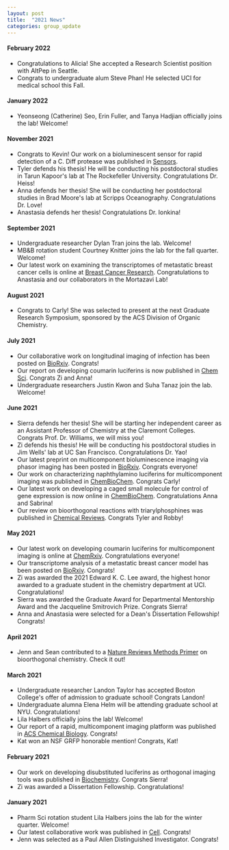 ```yaml
---
layout: post
title:  "2021 News"
categories: group_update
---
```

#### February 2022
- Congratulations to Alicia! She accepted a Research Scientist position with AltPep in Seattle.
- Congrats to undergraduate alum Steve Phan! He selected UCI for medical school this Fall.

#### January 2022
- Yeonseong (Catherine) Seo, Erin Fuller, and Tanya Hadjian officially joins the lab! Welcome!

#### November 2021
- Congrats to Kevin! Our work on a bioluminescent sensor for rapid detection of a C. Diff protease was published in [Sensors](https://www.mdpi.com/1424-8220/21/22/7485).
- Tyler defends his thesis! He will be conducting his postdoctoral studies in Tarun Kapoor's lab at The Rockefeller University. Congratulations Dr. Heiss!
- Anna defends her thesis! She will be conducting her postdoctoral studies in Brad Moore's lab at Scripps Oceanography. Congratulations Dr. Love!
- Anastasia defends her thesis! Congratulations Dr. Ionkina!

#### September 2021
- Undergraduate researcher Dylan Tran joins the lab. Welcome!
- MB&B rotation student Courtney Knitter joins the lab for the fall quarter. Welcome!
- Our latest work on examining the transcriptomes of metastatic breast cancer cells is online at [Breast Cancer Research](https://breast-cancer-research.biomedcentral.com/articles/10.1186/s13058-021-01468-x). Congratulations to Anastasia and our collaborators in the Mortazavi Lab!

#### August 2021
- Congrats to Carly! She was selected to present at the next Graduate Research Symposium, sponsored by the ACS Division of Organic Chemistry.

#### July 2021
- Our collaborative work on longitudinal imaging of infection has been posted on [BioRxiv](https://www.biorxiv.org/content/10.1101/2021.08.17.456698v1). Congrats!
- Our report on developing coumarin luciferins is now published in [Chem Sci](https://pubs.rsc.org/en/content/articlehtml/2021/sc/d1sc03114g). Congrats Zi and Anna!
- Undergraduate researchers Justin Kwon and Suha Tanaz join the lab. Welcome!

#### June 2021
- Sierra defends her thesis! She will be starting her independent career as an Assistant Professor of Chemistry at the Claremont Colleges. Congrats Prof. Dr. Williams, we will miss you!
- Zi defends his thesis! He will be conducting his postdoctoral studies in Jim Wells' lab at UC San Francisco. Congratulations Dr. Yao!
- Our latest preprint on multicomponent bioluminescence imaging via phasor imaging has been posted in [BioRxiv](https://www.biorxiv.org/content/10.1101/2021.06.18.448905v1). Congrats everyone!
- Our work on characterizing naphthylamino luciferins for multicomponent imaging was published in [ChemBioChem](https://chemistry-europe.onlinelibrary.wiley.com/doi/abs/10.1002/cbic.202100202). Congrats Carly!
- Our latest work on developing a caged small molecule for control of gene expression is now online in [ChemBioChem](https://chemistry-europe.onlinelibrary.wiley.com/doi/full/10.1002/cbic.202100158). Congratulations Anna and Sabrina!
- Our review on bioorthogonal reactions with triarylphosphines was published in [Chemical Reviews](https://pubs.acs.org/doi/10.1021/acs.chemrev.1c00014). Congrats Tyler and Robby!

#### May 2021
- Our latest work on developing coumarin luciferins for multicomponent imaging is online at [ChemRxiv](https://chemrxiv.org/engage/chemrxiv/article-details/60c7586cbdbb8967b7a3ad6c). Congratulations everyone!
- Our transcriptome analysis of a metastatic breast cancer model has been posted on [BioRxiv](https://www.biorxiv.org/content/10.1101/2021.05.04.442511v1). Congrats!
- Zi was awarded the 2021 Edward K. C. Lee award, the highest honor awarded to a graduate student in the chemistry department at UCI. Congratulations!
- Sierra was awarded the Graduate Award for Departmental Mentorship Award and the Jacqueline Smitrovich Prize. Congrats Sierra!
- Anna and Anastasia were selected for a Dean's Dissertation Fellowship! Congrats!

#### April 2021
- Jenn and Sean contributed to a [Nature Reviews Methods Primer](https://www.nature.com/articles/s43586-021-00028-z) on bioorthogonal chemistry. Check it out!

#### March 2021
- Undergraduate researcher Landon Taylor has accepted Boston College's offer of admission to graduate school! Congrats Landon!
- Undergraduate alumna Elena Helm will be attending graduate school at NYU. Congratulations!
- Lila Halbers officially joins the lab! Welcome!
- Our report of a rapid, multicomponent imaging platform was published in [ACS Chemical Biology](https://pubs.acs.org/doi/full/10.1021/acschembio.0c00959). Congrats!
- Kat won an NSF GRFP honorable mention! Congrats, Kat!  

#### February 2021
- Our work on developing disubstituted luciferins as orthogonal imaging tools was published in [Biochemistry](https://pubs.acs.org/doi/10.1021/acs.biochem.0c00894#.YDQYQ8G3IAQ.twitter). Congrats Sierra!
- Zi was awarded a Dissertation Fellowship. Congratulations!

#### January 2021
- Pharm Sci rotation student Lila Halbers joins the lab for the winter quarter. Welcome!
- Our latest collaborative work was published in [Cell](https://www.cell.com/cell/pdf/S0092-8674(20)31612-3.pdf). Congrats!
- Jenn was selected as a Paul Allen Distinguished Investigator. Congrats!
